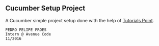 ## Cucumber Setup Project

A Cucumber simple project setup done with the help of [Tutorials Point](https://www.tutorialspoint.com/cucumber/cucumber_java_testing.htm).

```
PEDRO FELIPE FROES
Intern @ Avenue Code
11/2016
```